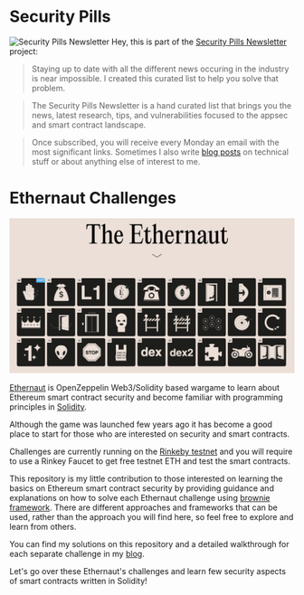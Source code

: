 # Security Pills
![Security Pills Newsletter](https://media.beehiiv.net/uploads/asset/file/40ef9f62-9188-41e8-becf-3f767974916b/logo-linkedin.png)
Hey, this is part of the [Security Pills Newsletter](https://securitypills.news/) project:

> Staying up to date with all the different news occuring in the industry is near impossible. I created this curated list to help you solve that problem.

> The Security Pills Newsletter is a hand curated list that brings you the news, latest research, tips, and vulnerabilities focused to the appsec and smart contract landscape.

> Once subscribed, you will receive every Monday an email with the most significant links. Sometimes I also write [blog posts](https://securitypills.news/articles) on technical stuff or about anything else of interest to me.


# Ethernaut Challenges
![Ethernaut](./images/ethernaut.png)

[Ethernaut](https://ethernaut.openzeppelin.com/) is OpenZeppelin Web3/Solidity based wargame to learn about Ethereum smart contract security and become familiar with programming principles in [Solidity](https://docs.soliditylang.org/en/v0.8.15/).

Although the game was launched few years ago it has become a good place to start for those who are interested on security and smart contracts.

Challenges are currently running on the [Rinkeby testnet](https://www.alchemy.com/overviews/rinkeby-testnet) and you will require to use a Rinkey Faucet to get free testnet ETH and test the smart contracts.

This repository is my little contribution to those interested on learning the basics on Ethereum smart contract security by providing  guidance and explanations on how to solve each Ethernaut challenge using [brownie framework](https://github.com/eth-brownie/brownie). There are different approaches and frameworks that can be used, rather than the approach you will find here, so feel free to explore and learn from others.

You can find my solutions on this repository and a detailed walkthrough for each separate challenge in my [blog](https://securitypills.news/articles/ethernaut/).

Let's go over these Ethernaut's challenges and learn few security aspects of smart contracts written in Solidity!


